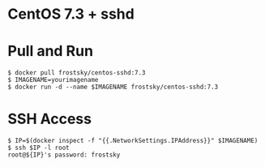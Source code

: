 # CentOS 7.3 + sshd

# Pull and Run

```
$ docker pull frostsky/centos-sshd:7.3
$ IMAGENAME=yourimagename
$ docker run -d --name $IMAGENAME frostsky/centos-sshd:7.3
```

# SSH Access
```
$ IP=$(docker inspect -f "{{.NetworkSettings.IPAddress}}" $IMAGENAME)
$ ssh $IP -l root
root@${IP}'s password: frostsky
```
